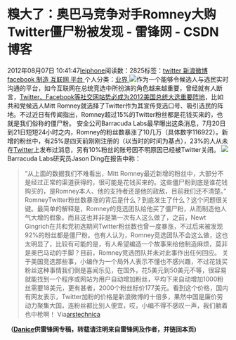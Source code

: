 
# 糗大了：奥巴马竞争对手Romney大购Twitter僵尸粉被发现 - 雷锋网 - CSDN博客


2012年08月07日 10:41:47[leiphone](https://me.csdn.net/leiphone)阅读数：2825标签：[twitter																](https://so.csdn.net/so/search/s.do?q=twitter&t=blog)[新浪微博																](https://so.csdn.net/so/search/s.do?q=新浪微博&t=blog)[facebook																](https://so.csdn.net/so/search/s.do?q=facebook&t=blog)[制造																](https://so.csdn.net/so/search/s.do?q=制造&t=blog)[互联网																](https://so.csdn.net/so/search/s.do?q=互联网&t=blog)[平台																](https://so.csdn.net/so/search/s.do?q=平台&t=blog)[
							](https://so.csdn.net/so/search/s.do?q=互联网&t=blog)[
																					](https://so.csdn.net/so/search/s.do?q=制造&t=blog)个人分类：[业界																](https://blog.csdn.net/leiphone/article/category/873390)
[
																								](https://so.csdn.net/so/search/s.do?q=制造&t=blog)
[
				](https://so.csdn.net/so/search/s.do?q=facebook&t=blog)
[
			](https://so.csdn.net/so/search/s.do?q=facebook&t=blog)
[
		](https://so.csdn.net/so/search/s.do?q=新浪微博&t=blog)
[
	](https://so.csdn.net/so/search/s.do?q=twitter&t=blog)
![](http://www.leiphone.com/wp-content/uploads/2012/08/romney1.jpg)作为一个能够令候选人与选民实时沟通的平台，如今互联网在总统竞选中所扮演的角色越来越重要，曾经就有人断言，[Twitter、Facebook等社交网站势必成为2012美国总统大选重要阵地](http://www.leiphone.com/facebook-twitter.html)，比如共和党候选人Mitt
 Romney就选择了Twitter作为其宣传竞选口号、吸引选民的阵地。不过近日有传闻指出，Romney超过15%的Twitter粉丝都是花钱买来的，也就是我们俗称的僵尸粉。
安全公司Barracuda Labs最早曝出这条消息，7月20日到21日短短24小时之内，Romney的粉丝数暴涨了10几万（具体数字116922）。新增的粉丝中，有25%是四天前刚刚注册的（以当时的时间为基点），23%的人从未在[Twitter](http://www.leiphone.com/tag/twitter)上发布过消息，另有10%粉丝的账号因不明原因已经被Twitter关闭。
![](http://www.leiphone.com/wp-content/uploads/2012/08/twitter-MittRomney-followers-stats-1-640x390.jpg)
Barracuda Labs研究员Jason Ding在报告中称：
> “从上面的数据我们不难看出，Mitt Romney最近新增的粉丝中，大部分不是经过正常的渠道获得的，很可能是花钱买来的。这些僵尸粉到底是谁花钱购买的，是Romney本人、他的支持者还是他的政敌，目前我们还不清楚。”
RomneyTwitter粉丝数暴涨的背后是什么？到底发生了什么？这个问题很关键。最简单的解释是，Romney的竞选团队给他买了僵尸粉，从而制造他人气大增的假象。而且这也并非是第一次有人这么做了，之前，Newt Gingrich在共和党初选期间Twitter粉丝数也曾一度暴涨，不过后来被发现92%的粉丝都是僵尸粉。也有人认为，Romney竞选团队不会这么做，这也太明显了，比较有可能的是，有人希望编造一个故事来给他制造麻烦，莫非是奥巴马动的手脚？目前，Romney竞选团队并未对此事作出任何回应。
关于美国竞选那些事，小编作为一个局外人表示不懂也不感兴趣，不过花钱买粉丝这种事情我们倒是喜闻乐见，在国外，花5美元到50美元不等，很容易就能找到一个程序或网站为用户自动增加粉丝，平均下来自动增加1000粉丝需要18美元，更有甚者，2000个粉丝标价177美元。看到这个价格，国内有网友表示，Twitter加粉的价格是新浪微博的十倍多，果然中国是廉价劳动力聚集大国，连粉丝都比别人便宜，哎，小编不得不感叹一声，我们躺着也中枪啊！
Via[arstechnica](http://arstechnica.com/security/2012/08/mitt-romney-fake-twitter-followers/)

**（****[Danice](http://www.leiphone.com/author/danice)****供****雷锋网****专稿，转载请注明来自雷锋网及作者，并链回本页)**

